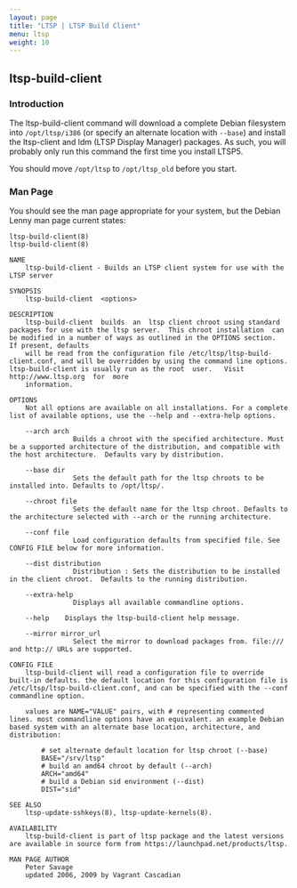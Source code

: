 ```yaml
---
layout: page
title: "LTSP | LTSP Build Client"
menu: ltsp
weight: 10
---
```


## ltsp-build-client

### Introduction

The ltsp-build-client command will download a complete Debian filesystem into `/opt/ltsp/i386` (or specify an alternate location with `--base`) and install the ltsp-client and ldm (LTSP Display Manager) packages.  As such, you will probably only run this command the first time you install LTSP5.

You should move `/opt/ltsp` to `/opt/ltsp_old` before you start.

### Man Page

You should see the man page appropriate for your system, but the Debian Lenny man page current states:

    ltsp-build-client(8)                                                                                                                                                                                               ltsp-build-client(8)

    NAME
        ltsp-build-client - Builds an LTSP client system for use with the LTSP server

    SYNOPSIS
        ltsp-build-client  <options>

    DESCRIPTION
        ltsp-build-client  builds  an  ltsp client chroot using standard packages for use with the ltsp server.  This chroot installation  can be modified in a number of ways as outlined in the OPTIONS section.  If present, defaults
        will be read from the configuration file /etc/ltsp/ltsp-build-client.conf, and will be overridden by using the command line options. ltsp-build-client is usually run as the root  user.   Visit  http://www.ltsp.org  for  more
        information.

    OPTIONS
        Not all options are available on all installations. For a complete list of available options, use the --help and --extra-help options.

        --arch arch
                    Builds a chroot with the specified architecture. Must be a supported architecture of the distribution, and compatible with the host architecture.  Defaults vary by distribution.

        --base dir
                    Sets the default path for the ltsp chroots to be installed into. Defaults to /opt/ltsp/.

        --chroot file
                    Sets the default name for the ltsp chroot. Defaults to the architecture selected with --arch or the running architecture.

        --conf file
                    Load configuration defaults from specified file. See CONFIG FILE below for more information.

        --dist distribution
                    Distribution : Sets the distribution to be installed in the client chroot.  Defaults to the running distribution.

        --extra-help
                    Displays all available commandline options.

        --help    Displays the ltsp-build-client help message.

        --mirror mirror_url
                    Select the mirror to download packages from. file:/// and http:// URLs are supported.

    CONFIG FILE
        ltsp-build-client will read a configuration file to override built-in defaults. the default location for this configuration file is /etc/ltsp/ltsp-build-client.conf, and can be specified with the --conf commandline option.

        values are NAME="VALUE" pairs, with # representing commented lines. most commandline options have an equivalent. an example Debian based system with an alternate base location, architecture, and distribution:

            # set alternate default location for ltsp chroot (--base)
            BASE="/srv/ltsp"
            # build an amd64 chroot by default (--arch)
            ARCH="amd64"
            # build a Debian sid environment (--dist)
            DIST="sid"

    SEE ALSO
        ltsp-update-sshkeys(8), ltsp-update-kernels(8).

    AVAILABILITY
        ltsp-build-client is part of ltsp package and the latest versions are available in source form from https://launchpad.net/products/ltsp.

    MAN PAGE AUTHOR
        Peter Savage
        updated 2006, 2009 by Vagrant Cascadian
